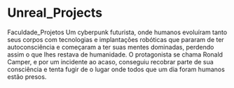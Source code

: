 # Unreal_Projects
Faculdade_Projetos
Um cyberpunk futurista, onde humanos evoluíram tanto seus corpos com tecnologias e implantações robóticas que pararam de ter autoconsciência  e começaram a ter suas mentes dominadas, perdendo assim o que lhes restava de humanidade.
   O protagonista se chama Ronald Camper, e por um incidente ao acaso, conseguiu recobrar parte de sua consciência e tenta fugir de o lugar onde todos que um dia foram humanos estão presos.
